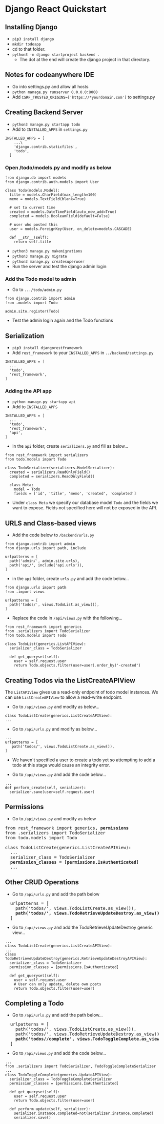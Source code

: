 # Django React Quickstart
## Installing Django
- `pip3 install django`
- `mkdir todoapp`
- cd to that folder.
- `python3 -m django startproject backend . `
  - The dot at the end will create the django project in that directory.

## Notes for codeanywhere IDE
- Go into settings.py and allow all hosts
- `python manage.py runserver 0.0.0.0:8000`
- Add `CSRF_TRUSTED_ORIGINS=['https://*yourdomain.com']` to settings.py
  
## Creating Backend Server
- `python3 manage.py startapp todo`
- Add to `INSTALLED_APPS` in `settings.py`

```
INSTALLED_APPS = [
    ...\
    'django.contrib.staticfiles',
    'todo',
  ]
```

### Open /todo/models.py and modify as below
```
from django.db import models
from django.contrib.auth.models import User

class Todo(models.Model):
  title = models.CharField(max_length=100)
  memo = models.TextField(blank=True)
  
  # set to current time
  created = models.DateTimeField(auto_now_add=True)
  completed = models.BooleanField(default=False)
  
  # user who posted this
  user = models.ForeignKey(User, on_delete=models.CASCADE)
  
  def __str__(self):
    return self.title
```

- `python3 manage.py makemigrations`
- `python3 manage.py migrate`
- `python3 manage.py createsuperuser`
- Run the server and test the django admin login

### Add the Todo model to admin
- Go to `.../todo/admin.py`

```
from django.contrib import admin
from .models import Todo

admin.site.register(Todo)
```
- Test the admin login again and the Todo functions

## Serialization
- `pip3 install djangorestframework`
- Add `rest_framework` to your `INSTALLED_APPS` in `../backend/settings.py`

```
INSTALLED_APPS = [
  ...
  'todo',
  'rest_framework',
]
```

### Adding the API app
- `python manage.py startapp api`
- Add to `INSTALLED_APPS`

```
INSTALLED_APPS = [
  ...
  'todo',
  'rest_framework',
  'api',
]
```

- In the `api` folder, create `serializers.py` and fill as below...

```
from rest_framework import serializers
from todo.models import Todo

class TodoSerializer(serializers.ModelSerializer):
  created = serializers.ReadOnlyField()
  completed = serializers.ReadOnlyField()
  
  class Meta:
    model = Todo
    fields = ['id', 'title', 'memo', 'created', 'completed']
```

- Under `class Meta` we specify our database model `Todo` and the fields we want to expose. Fields not specified here will not be exposed in the API.

## URLS and Class-based views
- Add the code below to `/backend/urls.py`

```
from django.contrib import admin
from django.urls import path, include

urlpatterns = [
  path('admin/', admin.site.urls),
  path('api/', include('api.urls')),
]
```

- in the `api` folder, create `urls.py` and add the code below...

```
from django.urls import path
from .import views

urlpatterns = [
  path('todos/', views.TodoList.as_view()),
]
```

- Replace the code in `/api/views.py` with the following...

```
from rest_framework import generics
from .serializers import TodoSerializer
from todo.models import Todo

class TodoList(generics.ListAPIView):
  serializer_class = TodoSerializer
  
  def get_queryset(self):
    user = self.request.user
    return Todo.objects.filter(user=user).order_by('-created')
```

## Creating Todos via the ListCreateAPIView
The `ListAPIView` gives us a read-only endpoint of todo model instances. We can use `ListCreateAPIView` to allow a read-write endpoint.

- Go to `/api/views.py` and modify as below...

```
class TodoListCreate(generics.ListCreateAPIView):
...
```

- Go to `/api/urls.py` and modify as below...

```
...
urlpatterns = [
   path('todos/', views.TodoListCreate.as_view()),
]
```

- We haven't specified a user to create a todo yet so attempting to add a todo at this stage would cause an integrity error.

- Go to `/api/views.py` and add the code below...

```
...
def perform_create(self, serializer):
  serializer.save(user=self.request.user)
```

## Permissions
- Go to `/api/views.py` and modify as below

<pre>
from rest_framework import generics, <b>permissions</b>
from .serializers import TodoSerializer
from todo.models import Todo

class TodoListCreate(generics.ListCreateAPIView):
  ...
  serializer_class = TodoSerializer
  <b>permission_classes = [permissions.IsAuthenticated]</b>
  ...
</pre>

## Other CRUD Operations
- Go to `/api/urls.py` and add the path below
<pre>
  urlpatterns = [
    path('todos/', views.TodoListCreate.as_view()),
    <b>path('todos/<int:pk>', views.TodoRetrieveUpdateDestroy.as_view()),</b>
  ]
</pre>
- Go to `/api/views.py` and add the TodoRetrieveUpdateDestroy generic view...

```
...
class TodoListCreate(generics.ListCreateAPIView):
...
class TodoRetrieveUpdateDestroy(generics.RetrieveUpdateDestroyAPIView):
  serializer_class = TodoSerializer
  permission_classes = [permissions.IsAuthenticated]
  
  def get_queryset(self):
    user = self.request.user
    # User can only update, delete own posts
    return Todo.objects.filter(user=user)
```

## Completing a Todo
- Go to `/api/urls.py` and add the path below...
<pre>
  urlpatterns = [
    path('todos/', views.TodoListCreate.as_view()),
    path('todos/<int:pk>', views.TodoRetrieveUpdateDestroy.as_view()),
    <b>path('todos/<int:pk>/complete', views.TodoToggleComplete.as_view())</b>
  ]
</pre>
- Go to `/api/views.py` and add the code below...

```
...
from .serializers import TodoSerializer, TodoToggleCompleteSerializer
...
class TodoToggleComplete(generics.UpdateAPIView):
  serializer_class = TodoToggleCompleteSerializer
  permission_classes = [permissions.IsAuthenticated]
  
  def get_queryset(self):
    user = self.request.user
    return Todo.objects.filter(user=user)
    
  def perform_update(self, serializer):
    serializer.instance.completed=not(serializer.instance.completed)
    serializer.save()
```
